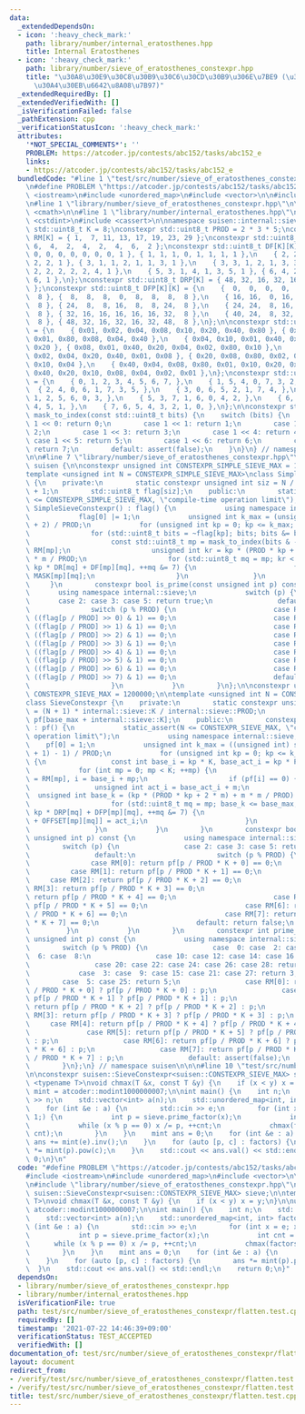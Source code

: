 ```yaml
---
data:
  _extendedDependsOn:
  - icon: ':heavy_check_mark:'
    path: library/number/internal_eratosthenes.hpp
    title: Internal Eratosthenes
  - icon: ':heavy_check_mark:'
    path: library/number/sieve_of_eratosthenes_constexpr.hpp
    title: "\u30A8\u30E9\u30C8\u30B9\u30C6\u30CD\u30B9\u306E\u7BE9 (\u30B3\u30F3\u30D1\
      \u30A4\u30EB\u6642\u8A08\u7B97)"
  _extendedRequiredBy: []
  _extendedVerifiedWith: []
  _isVerificationFailed: false
  _pathExtension: cpp
  _verificationStatusIcon: ':heavy_check_mark:'
  attributes:
    '*NOT_SPECIAL_COMMENTS*': ''
    PROBLEM: https://atcoder.jp/contests/abc152/tasks/abc152_e
    links:
    - https://atcoder.jp/contests/abc152/tasks/abc152_e
  bundledCode: "#line 1 \"test/src/number/sieve_of_eratosthenes_constexpr/flatten.test.cpp\"\
    \n#define PROBLEM \"https://atcoder.jp/contests/abc152/tasks/abc152_e\"\n\n#include\
    \ <iostream>\n#include <unordered_map>\n#include <vector>\n\n#include <atcoder/modint>\n\
    \n#line 1 \"library/number/sieve_of_eratosthenes_constexpr.hpp\"\n\n\n\n#include\
    \ <cmath>\n\n#line 1 \"library/number/internal_eratosthenes.hpp\"\n\n\n\n#include\
    \ <cstdint>\n#include <cassert>\n\nnamespace suisen::internal::sieve {\n\nconstexpr\
    \ std::uint8_t K = 8;\nconstexpr std::uint8_t PROD = 2 * 3 * 5;\nconstexpr std::uint8_t\
    \ RM[K] = { 1,  7, 11, 13, 17, 19, 23, 29 };\nconstexpr std::uint8_t DR[K] = {\
    \ 6,  4,  2,  4,  2,  4,  6,  2 };\nconstexpr std::uint8_t DF[K][K] = {\n    {\
    \ 0, 0, 0, 0, 0, 0, 0, 1 }, { 1, 1, 1, 0, 1, 1, 1, 1 },\n    { 2, 2, 0, 2, 0,\
    \ 2, 2, 1 }, { 3, 1, 1, 2, 1, 1, 3, 1 },\n    { 3, 3, 1, 2, 1, 3, 3, 1 }, { 4,\
    \ 2, 2, 2, 2, 2, 4, 1 },\n    { 5, 3, 1, 4, 1, 3, 5, 1 }, { 6, 4, 2, 4, 2, 4,\
    \ 6, 1 },\n};\nconstexpr std::uint8_t DRP[K] = { 48, 32, 16, 32, 16, 32, 48, 16\
    \ };\nconstexpr std::uint8_t DFP[K][K] = {\n    {  0,  0,  0,  0,  0,  0,  0,\
    \  8 }, {  8,  8,  8,  0,  8,  8,  8,  8 },\n    { 16, 16,  0, 16,  0, 16, 16,\
    \  8 }, { 24,  8,  8, 16,  8,  8, 24,  8 },\n    { 24, 24,  8, 16,  8, 24, 24,\
    \  8 }, { 32, 16, 16, 16, 16, 16, 32,  8 },\n    { 40, 24,  8, 32,  8, 24, 40,\
    \  8 }, { 48, 32, 16, 32, 16, 32, 48,  8 },\n};\n\nconstexpr std::uint8_t MASK[K][K]\
    \ = {\n    { 0x01, 0x02, 0x04, 0x08, 0x10, 0x20, 0x40, 0x80 }, { 0x02, 0x20, 0x10,\
    \ 0x01, 0x80, 0x08, 0x04, 0x40 },\n    { 0x04, 0x10, 0x01, 0x40, 0x02, 0x80, 0x08,\
    \ 0x20 }, { 0x08, 0x01, 0x40, 0x20, 0x04, 0x02, 0x80, 0x10 },\n    { 0x10, 0x80,\
    \ 0x02, 0x04, 0x20, 0x40, 0x01, 0x08 }, { 0x20, 0x08, 0x80, 0x02, 0x40, 0x01,\
    \ 0x10, 0x04 },\n    { 0x40, 0x04, 0x08, 0x80, 0x01, 0x10, 0x20, 0x02 }, { 0x80,\
    \ 0x40, 0x20, 0x10, 0x08, 0x04, 0x02, 0x01 },\n};\nconstexpr std::uint8_t OFFSET[K][K]\
    \ = {\n    { 0, 1, 2, 3, 4, 5, 6, 7, },\n    { 1, 5, 4, 0, 7, 3, 2, 6, },\n  \
    \  { 2, 4, 0, 6, 1, 7, 3, 5, },\n    { 3, 0, 6, 5, 2, 1, 7, 4, },\n    { 4, 7,\
    \ 1, 2, 5, 6, 0, 3, },\n    { 5, 3, 7, 1, 6, 0, 4, 2, },\n    { 6, 2, 3, 7, 0,\
    \ 4, 5, 1, },\n    { 7, 6, 5, 4, 3, 2, 1, 0, },\n};\n\nconstexpr std::uint8_t\
    \ mask_to_index(const std::uint8_t bits) {\n    switch (bits) {\n        case\
    \ 1 << 0: return 0;\n        case 1 << 1: return 1;\n        case 1 << 2: return\
    \ 2;\n        case 1 << 3: return 3;\n        case 1 << 4: return 4;\n       \
    \ case 1 << 5: return 5;\n        case 1 << 6: return 6;\n        case 1 << 7:\
    \ return 7;\n        default: assert(false);\n    }\n}\n} // namespace suisen::internal::sieve\n\
    \n\n#line 7 \"library/number/sieve_of_eratosthenes_constexpr.hpp\"\n\nnamespace\
    \ suisen {\n\nconstexpr unsigned int CONSTEXPR_SIMPLE_SIEVE_MAX = 1200000;\n\n\
    template <unsigned int N = CONSTEXPR_SIMPLE_SIEVE_MAX>\nclass SimpleSieveConstexpr\
    \ {\n    private:\n        static constexpr unsigned int siz = N / internal::sieve::PROD\
    \ + 1;\n        std::uint8_t flag[siz];\n    public:\n        static_assert(N\
    \ <= CONSTEXPR_SIMPLE_SIEVE_MAX, \"compile-time operation limit\");\n        constexpr\
    \ SimpleSieveConstexpr() : flag() {\n            using namespace internal::sieve;\n\
    \            flag[0] |= 1;\n            unsigned int k_max = (unsigned int) std::sqrt(N\
    \ + 2) / PROD;\n            for (unsigned int kp = 0; kp <= k_max; ++kp) {\n \
    \               for (std::uint8_t bits = ~flag[kp]; bits; bits &= bits - 1) {\n\
    \                    const std::uint8_t mp = mask_to_index(bits & -bits), m =\
    \ RM[mp];\n                    unsigned int kr = kp * (PROD * kp + 2 * m) + m\
    \ * m / PROD;\n                    for (std::uint8_t mq = mp; kr < siz; kr +=\
    \ kp * DR[mq] + DF[mp][mq], ++mq &= 7) {\n                        flag[kr] |=\
    \ MASK[mp][mq];\n                    }\n                }\n            }\n   \
    \     }\n        constexpr bool is_prime(const unsigned int p) const {\n     \
    \       using namespace internal::sieve;\n            switch (p) {\n         \
    \       case 2: case 3: case 5: return true;\n                default:\n     \
    \               switch (p % PROD) {\n                        case RM[0]: return\
    \ ((flag[p / PROD] >> 0) & 1) == 0;\n                        case RM[1]: return\
    \ ((flag[p / PROD] >> 1) & 1) == 0;\n                        case RM[2]: return\
    \ ((flag[p / PROD] >> 2) & 1) == 0;\n                        case RM[3]: return\
    \ ((flag[p / PROD] >> 3) & 1) == 0;\n                        case RM[4]: return\
    \ ((flag[p / PROD] >> 4) & 1) == 0;\n                        case RM[5]: return\
    \ ((flag[p / PROD] >> 5) & 1) == 0;\n                        case RM[6]: return\
    \ ((flag[p / PROD] >> 6) & 1) == 0;\n                        case RM[7]: return\
    \ ((flag[p / PROD] >> 7) & 1) == 0;\n                        default: return false;\n\
    \                    }\n            }\n        }\n};\n\nconstexpr unsigned int\
    \ CONSTEXPR_SIEVE_MAX = 1200000;\n\ntemplate <unsigned int N = CONSTEXPR_SIEVE_MAX>\n\
    class SieveConstexpr {\n    private:\n        static constexpr unsigned int base_max\
    \ = (N + 1) * internal::sieve::K / internal::sieve::PROD;\n        unsigned int\
    \ pf[base_max + internal::sieve::K];\n    public:\n        constexpr SieveConstexpr()\
    \ : pf() {\n            static_assert(N <= CONSTEXPR_SIEVE_MAX, \"compile-time\
    \ operation limit\");\n            using namespace internal::sieve;\n        \
    \    pf[0] = 1;\n            unsigned int k_max = ((unsigned int) std::sqrt(N\
    \ + 1) - 1) / PROD;\n            for (unsigned int kp = 0; kp <= k_max; ++kp)\
    \ {\n                const int base_i = kp * K, base_act_i = kp * PROD;\n    \
    \            for (int mp = 0; mp < K; ++mp) {\n                    const int m\
    \ = RM[mp], i = base_i + mp;\n                    if (pf[i] == 0) {\n        \
    \                unsigned int act_i = base_act_i + m;\n                      \
    \  unsigned int base_k = (kp * (PROD * kp + 2 * m) + m * m / PROD) * K;\n    \
    \                    for (std::uint8_t mq = mp; base_k <= base_max; base_k +=\
    \ kp * DRP[mq] + DFP[mp][mq], ++mq &= 7) {\n                            pf[base_k\
    \ + OFFSET[mp][mq]] = act_i;\n                        }\n                    }\n\
    \                }\n            }\n        }\n        constexpr bool is_prime(const\
    \ unsigned int p) const {\n            using namespace internal::sieve;\n    \
    \        switch (p) {\n                case 2: case 3: case 5: return true;\n\
    \                default:\n                    switch (p % PROD) {\n         \
    \               case RM[0]: return pf[p / PROD * K + 0] == 0;\n              \
    \          case RM[1]: return pf[p / PROD * K + 1] == 0;\n                   \
    \     case RM[2]: return pf[p / PROD * K + 2] == 0;\n                        case\
    \ RM[3]: return pf[p / PROD * K + 3] == 0;\n                        case RM[4]:\
    \ return pf[p / PROD * K + 4] == 0;\n                        case RM[5]: return\
    \ pf[p / PROD * K + 5] == 0;\n                        case RM[6]: return pf[p\
    \ / PROD * K + 6] == 0;\n                        case RM[7]: return pf[p / PROD\
    \ * K + 7] == 0;\n                        default: return false;\n           \
    \         }\n            }\n        }\n        constexpr int prime_factor(const\
    \ unsigned int p) const {\n            using namespace internal::sieve;\n    \
    \        switch (p % PROD) {\n                case  0: case  2: case  4: case\
    \  6: case  8:\n                case 10: case 12: case 14: case 16: case 18:\n\
    \                case 20: case 22: case 24: case 26: case 28: return 2;\n    \
    \            case  3: case  9: case 15: case 21: case 27: return 3;\n        \
    \        case  5: case 25: return 5;\n                case RM[0]: return pf[p\
    \ / PROD * K + 0] ? pf[p / PROD * K + 0] : p;\n                case RM[1]: return\
    \ pf[p / PROD * K + 1] ? pf[p / PROD * K + 1] : p;\n                case RM[2]:\
    \ return pf[p / PROD * K + 2] ? pf[p / PROD * K + 2] : p;\n                case\
    \ RM[3]: return pf[p / PROD * K + 3] ? pf[p / PROD * K + 3] : p;\n           \
    \     case RM[4]: return pf[p / PROD * K + 4] ? pf[p / PROD * K + 4] : p;\n  \
    \              case RM[5]: return pf[p / PROD * K + 5] ? pf[p / PROD * K + 5]\
    \ : p;\n                case RM[6]: return pf[p / PROD * K + 6] ? pf[p / PROD\
    \ * K + 6] : p;\n                case RM[7]: return pf[p / PROD * K + 7] ? pf[p\
    \ / PROD * K + 7] : p;\n                default: assert(false);\n            }\n\
    \        }\n};\n} // namespace suisen\n\n\n#line 10 \"test/src/number/sieve_of_eratosthenes_constexpr/flatten.test.cpp\"\
    \n\nconstexpr suisen::SieveConstexpr<suisen::CONSTEXPR_SIEVE_MAX> sieve;\n\ntemplate\
    \ <typename T>\nvoid chmax(T &x, const T &y) {\n    if (x < y) x = y;\n}\n\nusing\
    \ mint = atcoder::modint1000000007;\n\nint main() {\n    int n;\n    std::cin\
    \ >> n;\n    std::vector<int> a(n);\n    std::unordered_map<int, int> factors;\n\
    \    for (int &e : a) {\n        std::cin >> e;\n        for (int x = e; x !=\
    \ 1;) {\n            int p = sieve.prime_factor(x);\n            int cnt = 0;\n\
    \            while (x % p == 0) x /= p, ++cnt;\n            chmax(factors[p],\
    \ cnt);\n        }\n    }\n    mint ans = 0;\n    for (int &e : a) {\n       \
    \ ans += mint(e).inv();\n    }\n    for (auto [p, c] : factors) {\n        ans\
    \ *= mint(p).pow(c);\n    }\n    std::cout << ans.val() << std::endl;\n    return\
    \ 0;\n}\n"
  code: "#define PROBLEM \"https://atcoder.jp/contests/abc152/tasks/abc152_e\"\n\n\
    #include <iostream>\n#include <unordered_map>\n#include <vector>\n\n#include <atcoder/modint>\n\
    \n#include \"library/number/sieve_of_eratosthenes_constexpr.hpp\"\n\nconstexpr\
    \ suisen::SieveConstexpr<suisen::CONSTEXPR_SIEVE_MAX> sieve;\n\ntemplate <typename\
    \ T>\nvoid chmax(T &x, const T &y) {\n    if (x < y) x = y;\n}\n\nusing mint =\
    \ atcoder::modint1000000007;\n\nint main() {\n    int n;\n    std::cin >> n;\n\
    \    std::vector<int> a(n);\n    std::unordered_map<int, int> factors;\n    for\
    \ (int &e : a) {\n        std::cin >> e;\n        for (int x = e; x != 1;) {\n\
    \            int p = sieve.prime_factor(x);\n            int cnt = 0;\n      \
    \      while (x % p == 0) x /= p, ++cnt;\n            chmax(factors[p], cnt);\n\
    \        }\n    }\n    mint ans = 0;\n    for (int &e : a) {\n        ans += mint(e).inv();\n\
    \    }\n    for (auto [p, c] : factors) {\n        ans *= mint(p).pow(c);\n  \
    \  }\n    std::cout << ans.val() << std::endl;\n    return 0;\n}"
  dependsOn:
  - library/number/sieve_of_eratosthenes_constexpr.hpp
  - library/number/internal_eratosthenes.hpp
  isVerificationFile: true
  path: test/src/number/sieve_of_eratosthenes_constexpr/flatten.test.cpp
  requiredBy: []
  timestamp: '2021-07-22 14:46:39+09:00'
  verificationStatus: TEST_ACCEPTED
  verifiedWith: []
documentation_of: test/src/number/sieve_of_eratosthenes_constexpr/flatten.test.cpp
layout: document
redirect_from:
- /verify/test/src/number/sieve_of_eratosthenes_constexpr/flatten.test.cpp
- /verify/test/src/number/sieve_of_eratosthenes_constexpr/flatten.test.cpp.html
title: test/src/number/sieve_of_eratosthenes_constexpr/flatten.test.cpp
---
```

